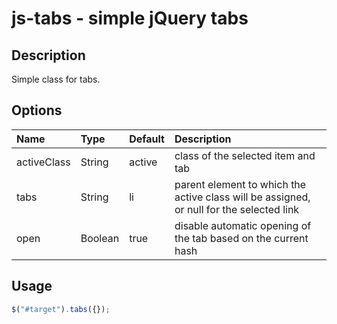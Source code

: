 # js-tabs - simple jQuery tabs

## Description

Simple class for tabs.

## Options

Name        | Type       | Default    | Description
:---------- | :--------- | :--------- | :-----------
activeClass | String     | active     | class of the selected item and tab
tabs        | String     | li         | parent element to which the active class will be assigned, or null for the selected link
open        | Boolean    | true       | disable automatic opening of the tab based on the current hash

## Usage

```javascript
$("#target").tabs({});
```